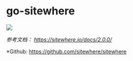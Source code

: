 # go-sitewhere


![](https://github.com/spider1998/go-sitewhere/blob/master/sites.svg)


*参考文档： https://sitewhere.io/docs/2.0.0/*

*Github: https://github.com/sitewhere/sitewhere
